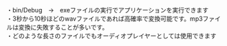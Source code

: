 ・bin/Debug　→　exeファイルの実行でアプリケーションを実行できます  
・3秒から10秒ほどのwavファイルであれば高確率で変換可能です。mp3ファイルは変換に失敗することが多いです。    
・どのような長さのファイルでもオーディオプレイヤーとしては使用できます  
